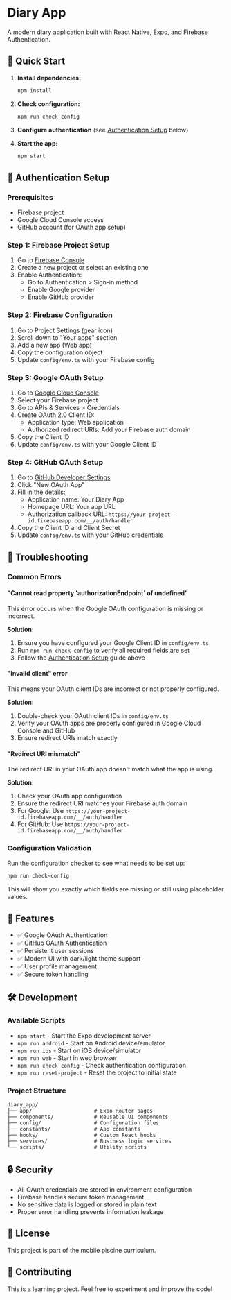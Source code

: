 # Diary App

A modern diary application built with React Native, Expo, and Firebase Authentication.

## 🚀 Quick Start

1. **Install dependencies:**

   ```bash
   npm install
   ```

2. **Check configuration:**

   ```bash
   npm run check-config
   ```

3. **Configure authentication** (see [Authentication Setup](#authentication-setup) below)

4. **Start the app:**
   ```bash
   npm start
   ```

## 🔧 Authentication Setup

### Prerequisites

- Firebase project
- Google Cloud Console access
- GitHub account (for OAuth app setup)

### Step 1: Firebase Project Setup

1. Go to [Firebase Console](https://console.firebase.google.com/)
2. Create a new project or select an existing one
3. Enable Authentication:
   - Go to Authentication > Sign-in method
   - Enable Google provider
   - Enable GitHub provider

### Step 2: Firebase Configuration

1. Go to Project Settings (gear icon)
2. Scroll down to "Your apps" section
3. Add a new app (Web app)
4. Copy the configuration object
5. Update `config/env.ts` with your Firebase config

### Step 3: Google OAuth Setup

1. Go to [Google Cloud Console](https://console.cloud.google.com/)
2. Select your Firebase project
3. Go to APIs & Services > Credentials
4. Create OAuth 2.0 Client ID:
   - Application type: Web application
   - Authorized redirect URIs: Add your Firebase auth domain
5. Copy the Client ID
6. Update `config/env.ts` with your Google Client ID

### Step 4: GitHub OAuth Setup

1. Go to [GitHub Developer Settings](https://github.com/settings/developers)
2. Click "New OAuth App"
3. Fill in the details:
   - Application name: Your Diary App
   - Homepage URL: Your app URL
   - Authorization callback URL: `https://your-project-id.firebaseapp.com/__/auth/handler`
4. Copy the Client ID and Client Secret
5. Update `config/env.ts` with your GitHub credentials

## 🐛 Troubleshooting

### Common Errors

#### "Cannot read property 'authorizationEndpoint' of undefined"

This error occurs when the Google OAuth configuration is missing or incorrect.

**Solution:**

1. Ensure you have configured your Google Client ID in `config/env.ts`
2. Run `npm run check-config` to verify all required fields are set
3. Follow the [Authentication Setup](#authentication-setup) guide above

#### "Invalid client" error

This means your OAuth client IDs are incorrect or not properly configured.

**Solution:**

1. Double-check your OAuth client IDs in `config/env.ts`
2. Verify your OAuth apps are properly configured in Google Cloud Console and GitHub
3. Ensure redirect URIs match exactly

#### "Redirect URI mismatch"

The redirect URI in your OAuth app doesn't match what the app is using.

**Solution:**

1. Check your OAuth app configuration
2. Ensure the redirect URI matches your Firebase auth domain
3. For Google: Use `https://your-project-id.firebaseapp.com/__/auth/handler`
4. For GitHub: Use `https://your-project-id.firebaseapp.com/__/auth/handler`

### Configuration Validation

Run the configuration checker to see what needs to be set up:

```bash
npm run check-config
```

This will show you exactly which fields are missing or still using placeholder values.

## 📱 Features

- ✅ Google OAuth Authentication
- ✅ GitHub OAuth Authentication
- ✅ Persistent user sessions
- ✅ Modern UI with dark/light theme support
- ✅ User profile management
- ✅ Secure token handling

## 🛠️ Development

### Available Scripts

- `npm start` - Start the Expo development server
- `npm run android` - Start on Android device/emulator
- `npm run ios` - Start on iOS device/simulator
- `npm run web` - Start in web browser
- `npm run check-config` - Check authentication configuration
- `npm run reset-project` - Reset the project to initial state

### Project Structure

```
diary_app/
├── app/                    # Expo Router pages
├── components/             # Reusable UI components
├── config/                 # Configuration files
├── constants/              # App constants
├── hooks/                  # Custom React hooks
├── services/               # Business logic services
└── scripts/                # Utility scripts
```

## 🔒 Security

- All OAuth credentials are stored in environment configuration
- Firebase handles secure token management
- No sensitive data is logged or stored in plain text
- Proper error handling prevents information leakage

## 📄 License

This project is part of the mobile piscine curriculum.

## 🤝 Contributing

This is a learning project. Feel free to experiment and improve the code!
